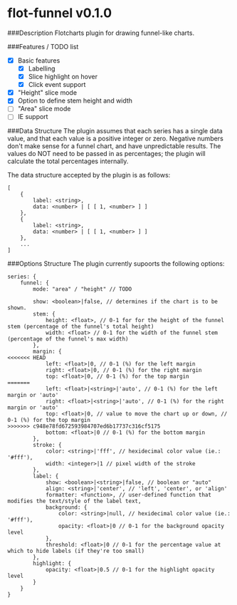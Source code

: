 flot-funnel v0.1.0
===========

###Description
Flotcharts plugin for drawing funnel-like charts.

###Features / TODO list
- [X] Basic features
	- [X] Labelling
	- [X] Slice highlight on hover
	- [X] Click event support
- [X] "Height" slice mode
- [X] Option to define stem height and width
- [ ] "Area" slice mode
- [ ] IE support

###Data Structure
The plugin assumes that each series has a single data value, and that each
value is a positive integer or zero.  Negative numbers don't make sense for a
funnel chart, and have unpredictable results.  The values do NOT need to be
passed in as percentages; the plugin will calculate the total percentages
internally.

The data structure accepted by the plugin is as follows:
```
[
	{
		label: <string>,
		data: <number> | [ [ 1, <number> ] ]
	},  
	{	
		label: <string>,
		data: <number> | [ [ 1, <number> ] ]
	},
	...
]

```

###Options Structure
The plugin currently supoorts the following options:

```
series: {
	funnel: {
		mode: "area" / "height" // TODO
		
		show: <boolean>|false, // determines if the chart is to be shown. 
		stem: {
			height: <float>, // 0-1 for for the height of the funnel stem (percentage of the funnel's total height)
			width: <float> // 0-1 for the width of the funnel stem (percentage of the funnel's max width)
		},
		margin: {
<<<<<<< HEAD
			left: <float>|0, // 0-1 (%) for the left margin
			right: <float>|0, // 0-1 (%) for the right margin
			top: <float>|0, // 0-1 (%) for the top margin
=======
			left: <float>|<string>|'auto', // 0-1 (%) for the left margin or 'auto'
			right: <float>|<string>|'auto', // 0-1 (%) for the right margin or 'auto'
			top: <float>|0, // value to move the chart up or down, // 0-1 (%) for the top margin
>>>>>>> c948e78fd672593984707ed6b17737c316cf5175
			bottom: <float>|0 // 0-1 (%) for the bottom margin
		},
		stroke: {
			color: <string>|'fff', // hexidecimal color value (ie.: '#fff'),
			width: <integer>|1 // pixel width of the stroke
		},
		label: {
			show: <boolean>|<string>|false, // boolean or "auto"
			align: <string>|'center', // 'left', 'center', or 'align'
			formatter: <function>, // user-defined function that modifies the text/style of the label text,
			background: {
				color: <string>|null, // hexidecimal color value (ie.: '#fff'),
				opacity: <float>|0 // 0-1 for the background opacity level
			},
			threshold: <float>|0 // 0-1 for the percentage value at which to hide labels (if they're too small)
		},
		highlight: {
			opacity: <float>|0.5 // 0-1 for the highlight opacity level
		}
	}
}
```
